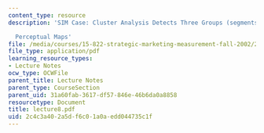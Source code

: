```yaml
---
content_type: resource
description: 'SIM Case: Cluster Analysis Detects Three Groups (segments) of Brands

  Perceptual Maps'
file: /media/courses/15-822-strategic-marketing-measurement-fall-2002/2c4c3a402a5df6c01a0aedd044735c1f_lecture8.pdf
file_type: application/pdf
learning_resource_types:
- Lecture Notes
ocw_type: OCWFile
parent_title: Lecture Notes
parent_type: CourseSection
parent_uid: 31a60fab-3617-df57-846e-46b6da0a8858
resourcetype: Document
title: lecture8.pdf
uid: 2c4c3a40-2a5d-f6c0-1a0a-edd044735c1f
---
```

